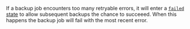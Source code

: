 If a backup job encounters too many retryable errors, it will enter a [`failed` state](show-jobs.html#job-status) to allow subsequent backups the chance to succeeed. When this happens the backup job will fail with the most recent error.